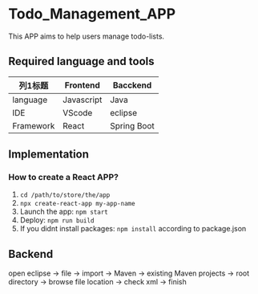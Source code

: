 # Todo_Management_APP
This APP aims to help users manage todo-lists.
## Required language and tools
| 列1标题 | Frontend | Bacckend |
|---------|---------|---------|
| language | Javascript | Java |
| IDE | VScode| eclipse |
| Framework | React | Spring Boot |

## Implementation
### How to create a React APP?
1. `cd /path/to/store/the/app`
2. `npx create-react-app my-app-name`
3. Launch the app: `npm start`
4. Deploy: `npm run build`
5. If you didnt install packages: `npm install` according to package.json

## Backend
open eclipse -> file -> import -> Maven -> existing Maven projects -> root directory -> browse file location -> check xml -> finish
